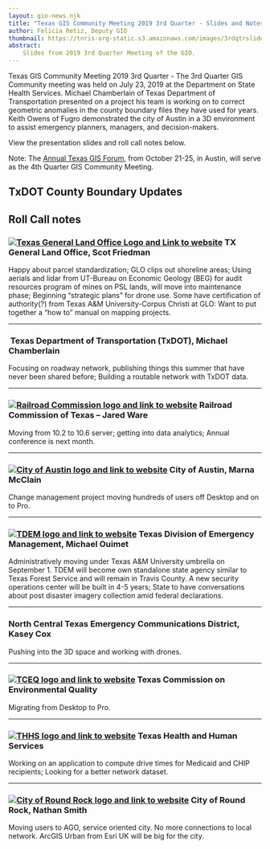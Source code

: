 ```yaml
---
layout: gio-news.njk
title: "Texas GIS Community Meeting 2019 3rd Quarter - Slides and Notes"
author: Felicia Retiz, Deputy GIO
thumbnail: https://tnris-org-static.s3.amazonaws.com/images/3rdqtrslides_th.jpg
abstract:
    Slides from 2019 3rd Quarter Meeting of the GIO.
---
```


<p class="lead">Texas GIS Community Meeting 2019 3rd Quarter - The 3rd Quarter GIS Community meeting was held on July 23, 2019 at the Department on State Health Services. Michael Chamberlain of Texas Department of Transportation presented on a project his team is working on to correct geometric anomalies in the county boundary files they have used for years. Keith Owens of Fugro demonstrated the city of Austin in a 3D environment to assist emergency planners, managers, and decision-makers.</p>

View the presentation slides and roll call notes below.

Note: The [Annual Texas GIS Forum](https://www.tnris.org/texas-gis-forum/2019/index), from October 21-25, in Austin, will serve as the 4th Quarter GIS Community Meeting.

<script async class="speakerdeck-embed" data-id="4ae0541d6ab24f04ac98fa4b0006b007" data-ratio="1.77777777777778" src="//speakerdeck.com/assets/embed.js"></script>

## TxDOT County Boundary Updates

<script async class="speakerdeck-embed" data-id="461703d357a4444d8008165f14328277" data-ratio="1.33333333333333" src="//speakerdeck.com/assets/embed.js"></script>

## Roll Call notes

<h3><a href="http://www.glo.texas.gov/"><img class="pull-right" alt="Texas General Land Office Logo and Link to website" src="https://tnris-org-static.s3.amazonaws.com/images/tx_glo_logo.jpg"></a> TX General Land Office, Scot Friedman</h3>  

Happy about parcel standardization; GLO clips out shoreline areas; Using aerials and lidar from UT-Bureau on Economic Geology (BEG) for audit resources program of mines on PSL lands, will move into maintenance phase; Beginning “strategic plans” for drone use. Some have certification of authority(?) from Texas A&M University-Corpus Christi at GLO: Want to put together a “how to” manual on mapping projects.

****

<h3><a href="http://www.txdot.gov/"><img class="pull-right" alt="" src="https://tnris-org-static.s3.amazonaws.com/images/txdot_logo.jpg"></a> Texas Department of Transportation (TxDOT), Michael Chamberlain</h3>

Focusing on roadway network, publishing things this summer that have never been shared before; Building a routable network with TxDOT data.

****

<h3><a href="http://www.rrc.state.tx.us"><img class="pull-right" src="https://tnris-org-static.s3.amazonaws.com/images/rrc_logo_sm.png" alt="Railroad Commission logo and link to website"></a>  Railroad Commission of Texas – Jared Ware</h3>

Moving from 10.2 to 10.6 server; getting into data analytics; Annual conference is next month.

****

<h3><a href="http://www.austintexas.gov"><img class="pull-right" src="https://tnris-org-static.s3.amazonaws.com/images/coa_logo_sm.png" alt="City of Austin logo and link to website"></a>  City of Austin, Marna McClain</h3>

Change management project moving hundreds of users off Desktop and on to Pro.

****

<h3><a href="https://www.dps.texas.gov/dem/"><img class="pull-right" src="https://tnris-org-static.s3.amazonaws.com/images/tdem_logo.jpg" alt="TDEM logo and link to website"></a>  Texas Division of Emergency Management, Michael Ouimet</h3>

Administratively moving under Texas A&M University umbrella on September 1. TDEM will become own standalone state agency similar to Texas Forest Service and will remain in Travis County. A new security operations center will be built in 4-5 years; State to have conversations about post disaster imagery collection amid federal declarations.

****

### North Central Texas Emergency Communications District, Kasey Cox
Pushing into the 3D space and working with drones.

****
<h3><a href="https://www.tceq.texas.gov"><img class="pull-right" src="https://tnris-org-static.s3.amazonaws.com/images/tceq_logo_sm.jpg" alt="TCEQ logo and link to website"></a>  Texas Commission on Environmental Quality</h3>

Migrating from Desktop to Pro.

****
<h3><a href="https://hhs.texas.gov"><img class="pull-right" src="https://tnris-org-static.s3.amazonaws.com/images/hhs_logo_sm.png" alt="THHS logo and link to website"></a>  Texas Health and Human Services</h3>

Working on an application to compute drive times for Medicaid and CHIP recipients; Looking for a better network dataset.

****
<h3><a href="https://www.roundrocktexas.gov/"><img class="pull-right" src="https://tnris-org-static.s3.amazonaws.com/images/roundrock_logo_sm.png" alt="City of Round Rock logo and link to website"></a>  City of Round Rock, Nathan Smith</h3>

Moving users to AGO, service oriented city. No more connections to local network. ArcGIS Urban from Esri UK will be big for the city.

